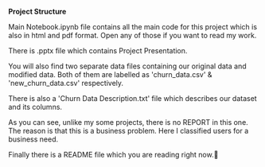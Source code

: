 **Project Structure**

Main Notebook.ipynb file contains all the main code for this project which is also in html and pdf format. Open any of those if you want to read my work.

There is .pptx file which contains Project Presentation.

You will also find two separate data files containing our original data and modified data. Both of them are labelled as 'churn_data.csv' & 'new_churn_data.csv' respectively.

There is also a 'Churn Data Description.txt' file which describes our dataset and its columns.

As you can see, unlike my some projects, there is no REPORT in this one. The reason is that this is a business problem. Here I classified users for a business need.

Finally there is a README file which you are reading right now.📖
